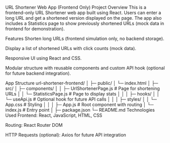 URL Shortener Web App (Frontend Only)
Project Overview
This is a frontend-only URL Shortener web app built using React. Users can enter a long URL and get a shortened version displayed on the page. The app also includes a Statistics page to show previously shortened URLs (mock data in frontend for demonstration).

Features
Shorten long URLs (frontend simulation only, no backend storage).

Display a list of shortened URLs with click counts (mock data).

Responsive UI using React and CSS.

Modular structure with reusable components and custom API hook (optional for future backend integration).

App Structure
url-shortener-frontend/
│
├─ public/
│   └─ index.html
│
├─ src/
│   ├─ components/
│   │   ├─ UrlShortenerPage.js       # Page for shortening URLs
│   │   └─ StatisticsPage.js        # Page to display stats
│   │
│   ├─ hooks/
│   │   └─ useApi.js                # Optional hook for future API calls
│   │
│   ├─ styles/
│   │   └─ App.css                  # Styling
│   │
│   ├─ App.js                        # Root component with routing
│   └─ index.js                      # Entry point
│
├─ package.json
└─ README.md
Technologies Used
Frontend: React, JavaScript, HTML, CSS

Routing: React Router DOM

HTTP Requests (optional): Axios for future API integration

